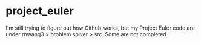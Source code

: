# project_euler
I'm still trying to figure out how Github works, but my Project Euler code are under rnwang3 > problem solver > src. Some are not completed.
